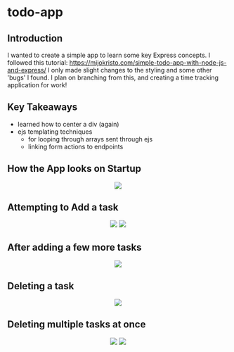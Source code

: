 # todo-app

## Introduction 
I wanted to create a simple app to learn some key Express concepts. 
I followed this tutorial: 
https://mijokristo.com/simple-todo-app-with-node-js-and-express/
I only made slight changes to the styling and some other 'bugs' I found.
I plan on branching from this, and creating a time tracking application for work!


## Key Takeaways
- learned how to center a div (again)
- ejs templating techniques 
  - for looping through arrays sent through ejs
  - linking form actions to endpoints


## How the App looks on Startup

<p align="center">
  <img src="https://user-images.githubusercontent.com/31973147/188928479-6a72d5d0-65f9-46d7-8522-ad670e49a5aa.png">
</p>


## Attempting to Add a task

<p align="center">
  <img src="https://user-images.githubusercontent.com/31973147/188928631-903892fc-9a2e-4f2d-ad79-2a1a784541d6.png">
  <img src="https://user-images.githubusercontent.com/31973147/188928741-00eb2248-681f-4afc-8cae-6db9d7711291.png">
</p>


## After adding a few more tasks
<p align="center">
  <img src="https://user-images.githubusercontent.com/31973147/188928781-15caa4e7-ca84-46f2-9d1a-51a784eb96e6.png">
</p>

## Deleting a task
<p align="center">
  <img src="https://user-images.githubusercontent.com/31973147/188928874-19b20b2d-3f58-4429-99d1-ccbab7ae450f.png">
</p>

## Deleting multiple tasks at once
<p align="center">
  <img src="https://user-images.githubusercontent.com/31973147/188934111-003c4132-67e9-445c-a91c-93ff7e6a9e59.png">
  <img src="https://user-images.githubusercontent.com/31973147/188928924-ba7ffcc1-373f-4288-b86f-05d787340a5b.png">
</p>
